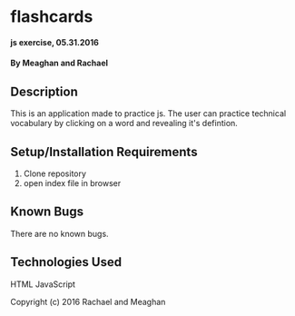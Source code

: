 # flashcards

#### js exercise, 05.31.2016

#### By Meaghan and Rachael

## Description

This is an application made to practice js. The user can practice technical vocabulary by clicking on a word and revealing it's defintion.

## Setup/Installation Requirements

1. Clone repository
2. open index file in browser


## Known Bugs

There are no known bugs.


## Technologies Used

HTML
JavaScript

Copyright (c) 2016 Rachael and Meaghan

